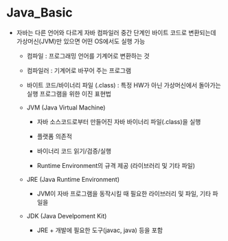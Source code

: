 # Java_Basic

- 자바는 다른 언어와 다르게 자바 컴파일러 중간 단계인 바이트 코드로 변환되는데 가상머신(JVM)만 있으면 어떤 OS에서도 실행 가능

  - 컴파일 : 프로그래밍 언어를 기계어로 변환하는 것

  - 컴파일러 : 기계어로 바꾸어 주는 프로그램

  - 바이트 코드/바이너리 파일 (.class) : 특정 HW가 아닌 가상머신에서 돌아가는 실행 프로그램을 위한 이진 표현법
  
  - JVM (Java Virtual Machine)
  
    - 자바 소스코드로부터 만들어진 자바 바이너리 파일(.class)을 실행
    
    - 플랫폼 의존적
    
    - 바이너리 코드 읽기/검증/실행
    
    - Runtime Environment의 규격 제공 (라이브러리 및 기타 파일)
  
  - JRE (Java Runtime Environment)
  
    - JVM이 자바 프로그램을 동작시킬 때 필요한 라이브러리 및 파일, 기타 파일을 
    
  - JDK (Java Develpoment Kit)
  
    - JRE + 개발에 필요한 도구(javac, java) 등을 포함
